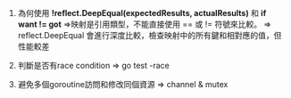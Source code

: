1. 為何使用 **!reflect.DeepEqual(expectedResults, actualResults)** 和 **if want != got**
    =>映射是引用類型，不能直接使用 == 或 != 符號來比較。
    => reflect.DeepEqual 會進行深度比較，檢查映射中的所有鍵和相對應的值，但性能較差

2. 判斷是否有race condition
    => go test -race

3. 避免多個goroutine訪問和修改同個資源
    => channel & mutex